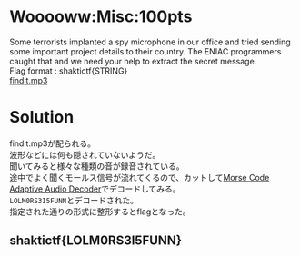 # Wooooww:Misc:100pts
Some terrorists implanted a spy microphone in our office and tried sending some important project details to their country. The ENIAC programmers caught that and we need your help to extract the secret message.  
Flag format : shaktictf{STRING}  
[findit.mp3](findit.mp3)  

# Solution
findit.mp3が配られる。  
波形などには何も隠されていないようだ。  
聞いてみると様々な種類の音が録音されている。  
途中でよく聞くモールス信号が流れてくるので、カットして[Morse Code Adaptive Audio Decoder](https://morsecode.world/international/decoder/audio-decoder-adaptive.html)でデコードしてみる。  
`LOLM0RS3I5FUNN`とデコードされた。  
指定された通りの形式に整形するとflagとなった。  

## shaktictf{LOLM0RS3I5FUNN}